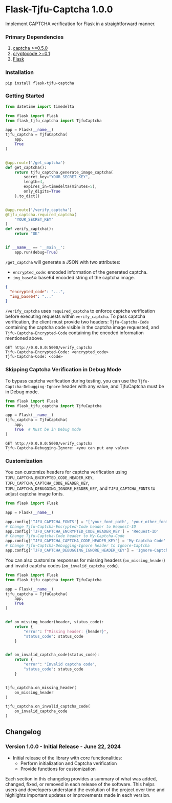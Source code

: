 # Flask-Tjfu-Captcha 1.0.0

Implement CAPTCHA verification for Flask in a straightforward manner.

### Primary Dependencies

1. [captcha >=0.5.0](https://pypi.org/project/captcha/)
2. [cryptocode >=0.1](https://pypi.org/project/cryptocode/)
3. [Flask](https://pypi.org/project/Flask/)

### Installation

```
pip install flask-tjfu-captcha
```

### Getting Started

```python
from datetime import timedelta

from flask import Flask
from flask_tjfu_captcha import TjfuCaptcha

app = Flask(__name__)
tjfu_captcha = TjfuCaptcha(
    app,
    True
)


@app.route('/get_captcha')
def get_captcha():
    return tjfu_captcha.generate_image_captcha(
        secret_key="YOUR_SECRET_KEY",
        length=4,
        expires_in=timedelta(minutes=5),
        only_digits=True
    ).to_dict()


@app.route('/verify_captcha')
@tjfu_captcha.required_captcha(
    "YOUR_SECRET_KEY"
)
def verify_captcha():
    return "OK"


if __name__ == '__main__':
    app.run(debug=True)
```

`/get_captcha` will generate a JSON with two attributes:

- `encrypted_code`: encoded information of the generated captcha.
- `img_base64`: base64 encoded string of the captcha image.

```json
{
  "encrypted_code": "...",
  "img_base64": "..."
}
```

`/verify_captcha` uses `required_captcha` to enforce captcha verification before executing requests
within `verify_captcha`. To pass captcha verification, the client must provide two headers: `Tjfu-Captcha-Code`
containing the captcha code visible in the captcha image requested, and `Tjfu-Captcha-Encrypted-Code` containing the
encoded information mentioned above.

```http request
GET http://0.0.0.0:5000/verify_captcha
Tjfu-Captcha-Encrypted-Code: <encrypted_code>
Tjfu-Captcha-Code: <code>
```

### Skipping Captcha Verification in Debug Mode

To bypass captcha verification during testing, you can use the `Tjfu-Captcha-Debugging-Ignore` header with any value,
and TjfuCaptcha must be in Debug mode.

```python
from flask import Flask
from flask_tjfu_captcha import TjfuCaptcha

app = Flask(__name__)
tjfu_captcha = TjfuCaptcha(
    app,
    True  # Must be in Debug mode
)
```

```http request
GET http://0.0.0.0:5000/verify_captcha
Tjfu-Captcha-Debugging-Ignore: <you can put any value>
```

### Customization

You can customize headers for captcha verification
using `TJFU_CAPTCHA_ENCRYPTED_CODE_HEADER_KEY`, `TJFU_CAPTCHA_CAPTCHA_CODE_HEADER_KEY`, `TJFU_CAPTCHA_DEBUGGING_IGNORE_HEADER_KEY`,
and `TJFU_CAPTCHA_FONTS` to adjust captcha image fonts.

```python
from flask import Flask

app = Flask(__name__)

app.config['TJFU_CAPTCHA_FONTS'] = "['your_font_path', 'your_other_font_path']"
# Change Tjfu-Captcha-Encrypted-Code header to Request-ID
app.config['TJFU_CAPTCHA_ENCRYPTED_CODE_HEADER_KEY'] = 'Request-ID'
# Change Tjfu-Captcha-Code header to My-Captcha-Code
app.config['TJFU_CAPTCHA_CAPTCHA_CODE_HEADER_KEY'] = 'My-Captcha-Code'
# Change Tjfu-Captcha-Debugging-Ignore header to Ignore-Captcha
app.config['TJFU_CAPTCHA_DEBUGGING_IGNORE_HEADER_KEY'] = 'Ignore-Captcha'
```

You can also customize responses for missing headers (`on_missing_header`) and invalid captcha
codes (`on_invalid_captcha_code`).

```python
from flask import Flask
from flask_tjfu_captcha import TjfuCaptcha

app = Flask(__name__)
tjfu_captcha = TjfuCaptcha(
    app,
    True
)


def on_missing_header(header, status_code):
    return {
        "error": f"Missing header: {header}",
        "status_code": status_code
    }


def on_invalid_captcha_code(status_code):
    return {
        "error": "Invalid captcha code",
        "status_code": status_code
    }


tjfu_captcha.on_missing_header(
    on_missing_header
)

tjfu_captcha.on_invalid_captcha_code(
    on_invalid_captcha_code
)
```
## Changelog

### Version 1.0.0 - Initial Release - June 22, 2024

- Initial release of the library with core functionalities:
    - Perform initialization and Captcha verification
    - Provide functions for customization

Each section in this changelog provides a summary of what was added, changed, fixed, or removed in each release of the
software. This helps users and developers understand the evolution of the project over time and highlights important
updates or improvements made in each version.
